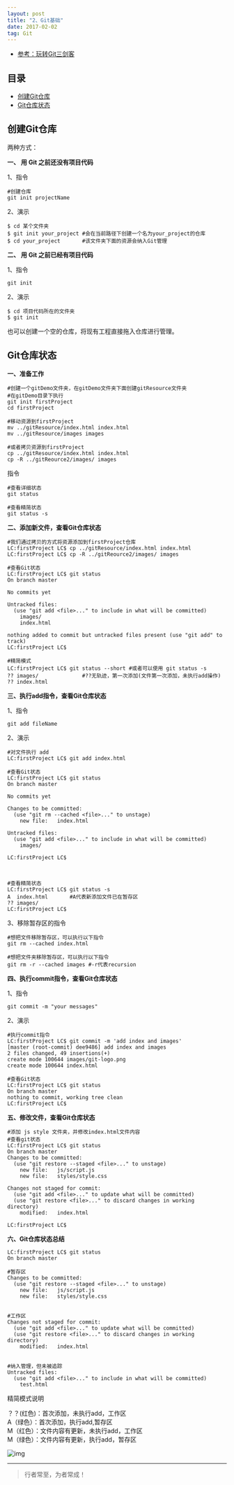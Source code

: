 ```yaml
---
layout: post
title: "2、Git基础"
date: 2017-02-02
tag: Git
---   
```


- [参考：玩转Git三剑客](https://time.geekbang.org/course/intro/100021601)




## 目录
* [创建Git仓库](#content1)
* [Git仓库状态](#content2)


<!-- ************************************************ -->
## <a id="content1"></a>创建Git仓库


两种⽅式：

**一、 ⽤ Git 之前还没有项⽬代码**

1、指令

```
#创建仓库
git init projectName
```

2、演示

```
$ cd 某个⽂件夹
$ git init your_project #会在当前路径下创建一个名为your_project的仓库
$ cd your_project 		#该文件夹下面的资源会纳入Git管理
```

**二、 ⽤ Git 之前已经有项⽬代码**

1、指令

``` 
git init
```

2、演示

```
$ cd 项⽬代码所在的⽂件夹
$ git init 
```
也可以创建一个空的仓库，将现有工程直接拖入仓库进行管理。


<!-- ************************************************ -->
## <a id="content2"></a>Git仓库状态


**一、准备工作**

```
#创建一个gitDemo文件夹，在gitDemo文件夹下面创建gitResource文件夹
#在gitDemo目录下执行
git init firstProject
cd firstProject

#移动资源到firstProject
mv ../gitResource/index.html index.html
mv ../gitResource/images images

#或者拷贝资源到firstProject
cp ../gitResource/index.html index.html
cp -R ../gitReource2/images/ images
```

指令

```
#查看详细状态
git status 

#查看精简状态
git status -s
```

**二、添加新文件，查看Git仓库状态**

```
#我们通过拷贝的方式将资源添加到firstProject仓库
LC:firstProject LC$ cp ../gitResource/index.html index.html
LC:firstProject LC$ cp -R ../gitReource2/images/ images

#查看Git状态
LC:firstProject LC$ git status
On branch master

No commits yet

Untracked files:
  (use "git add <file>..." to include in what will be committed)
	images/
	index.html

nothing added to commit but untracked files present (use "git add" to track)
LC:firstProject LC$ 

#精简模式
LC:firstProject LC$ git status --short #或者可以使用 git status -s
?? images/              #??无轨迹，第一次添加(文件第一次添加，未执行add操作)
?? index.html
```


**三、执行add指令，查看Git仓库状态**

1、指令    
```
git add fileName
```

2、演示

```
#对文件执行 add
LC:firstProject LC$ git add index.html 

#查看Git状态
LC:firstProject LC$ git status
On branch master

No commits yet

Changes to be committed:
  (use "git rm --cached <file>..." to unstage)
	new file:   index.html

Untracked files:
  (use "git add <file>..." to include in what will be committed)
	images/

LC:firstProject LC$ 



#查看精简状态
LC:firstProject LC$ git status -s
A  index.html       #A代表新添加文件已在暂存区
?? images/
LC:firstProject LC$ 
```

3、移除暂存区的指令

```
#想把文件移除暂存区，可以执行以下指令
git rm --cached index.html

#想把文件夹移除暂存区，可以执行以下指令
git rm -r --cached images #-r代表recursion
```

**四、执行commit指令，查看Git仓库状态**

1、指令     
```
git commit -m "your messages"
```

2、演示    
```
#执行commit指令
LC:firstProject LC$ git commit -m 'add index and images'
[master (root-commit) dee9486] add index and images
2 files changed, 49 insertions(+)
create mode 100644 images/git-logo.png
create mode 100644 index.html

#查看Git状态
LC:firstProject LC$ git status 
On branch master
nothing to commit, working tree clean
LC:firstProject LC$
```


**五、修改文件，查看Git仓库状态**

```
#添加 js style 文件夹，并修改index.html文件内容
#查看git状态
LC:firstProject LC$ git status
On branch master
Changes to be committed:
  (use "git restore --staged <file>..." to unstage)
	new file:   js/script.js
	new file:   styles/style.css

Changes not staged for commit:
  (use "git add <file>..." to update what will be committed)
  (use "git restore <file>..." to discard changes in working directory)
	modified:   index.html

LC:firstProject LC$ 
```


**六、Git仓库状态总结**


```
LC:firstProject LC$ git status 
On branch master

#暂存区
Changes to be committed:
  (use "git restore --staged <file>..." to unstage)
	new file:   js/script.js
	new file:   styles/style.css


#工作区
Changes not staged for commit:
  (use "git add <file>..." to update what will be committed)
  (use "git restore <file>..." to discard changes in working directory)
	modified:   index.html


#纳入管理，但未被追踪
Untracked files:
  (use "git add <file>..." to include in what will be committed)
	test.html
```

精简模式说明

？？(红色)：首次添加，未执行add，工作区       
A（绿色）：首次添加，执行add,暂存区     
M（红色）：文件内容有更新，未执行add，工作区        
M（绿色）：文件内容有更新，执行add，暂存区        

<img src="/images/Git/git2_0.png" alt="img">





----------
>  行者常至，为者常成！



